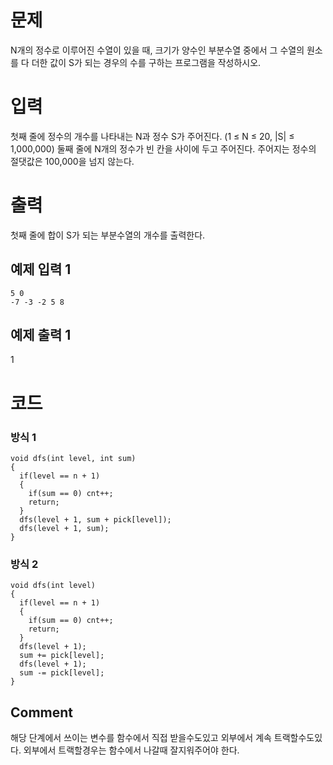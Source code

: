 # 문제
N개의 정수로 이루어진 수열이 있을 때, 크기가 양수인 부분수열 중에서 그 수열의 원소를 다 더한 값이 S가 되는 경우의 수를 구하는 프로그램을 작성하시오.

# 입력
첫째 줄에 정수의 개수를 나타내는 N과 정수 S가 주어진다. (1 ≤ N ≤ 20, |S| ≤ 1,000,000) 둘째 줄에 N개의 정수가 빈 칸을 사이에 두고 주어진다. 주어지는 정수의 절댓값은 100,000을 넘지 않는다.

# 출력
첫째 줄에 합이 S가 되는 부분수열의 개수를 출력한다.

## 예제 입력 1 
```
5 0
-7 -3 -2 5 8
```
## 예제 출력 1 
1


# 코드
### 방식 1
```
void dfs(int level, int sum)
{
  if(level == n + 1) 
  {
    if(sum == 0) cnt++;
    return;
  }
  dfs(level + 1, sum + pick[level]);
  dfs(level + 1, sum);
}
```
### 방식 2
```
void dfs(int level)
{
  if(level == n + 1)
  {
    if(sum == 0) cnt++;
    return;
  }
  dfs(level + 1);
  sum += pick[level];
  dfs(level + 1);
  sum -= pick[level];
}
```
## Comment
해당 단계에서 쓰이는 변수를 함수에서 직접 받을수도있고 외부에서 계속 트랙할수도있다. 외부에서 트랙할경우는 함수에서 나갈때 잘지워주어야 한다.
